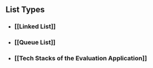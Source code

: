 

## List Types
- ### [[Linked List]]
- ### [[Queue List]]
- ### [[Tech Stacks of the Evaluation Application]]

